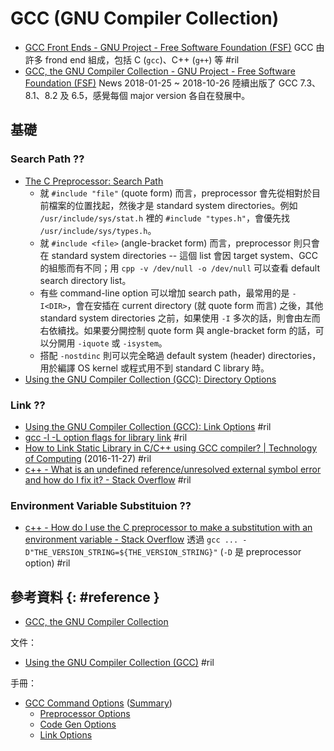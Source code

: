 # GCC (GNU Compiler Collection)

  - [GCC Front Ends \- GNU Project \- Free Software Foundation \(FSF\)](https://gcc.gnu.org/frontends.html) GCC 由許多 frond end 組成，包括 C (`gcc`)、C++ (`g++`) 等 #ril
  - [GCC, the GNU Compiler Collection \- GNU Project \- Free Software Foundation \(FSF\)](https://gcc.gnu.org/) News 2018-01-25 ~ 2018-10-26 陸續出版了 GCC 7.3、8.1、8.2 及 6.5，感覺每個 major version 各自在發展中。

## 基礎

### Search Path ??

  - [The C Preprocessor: Search Path](https://gcc.gnu.org/onlinedocs/cpp/Search-Path.html)
      - 就 `#include "file"` (quote form) 而言，preprocessor 會先從相對於目前檔案的位置找起，然後才是 standard system directories。例如 `/usr/include/sys/stat.h` 裡的 `#include "types.h"`，會優先找 `/usr/include/sys/types.h`。
      - 就 `#include <file>` (angle-bracket form) 而言，preprocessor 則只會在 standard system directories -- 這個 list 會因 target system、GCC 的組態而有不同；用 `cpp -v /dev/null -o /dev/null` 可以查看 default search directory list。
      - 有些 command-line option 可以增加 search path，最常用的是 `-I<DIR>`，會在安插在 current directory (就 quote form 而言) 之後，其他 standard system directories 之前，如果使用 `-I` 多次的話，則會由左而右依續找。如果要分開控制 quote form 與 angle-bracket form 的話，可以分開用 `-iquote` 或 `-isystem`。
      - 搭配 `-nostdinc` 則可以完全略過 default system (header) directories，用於編譯 OS kernel 或程式用不到 standard C library 時。
  - [Using the GNU Compiler Collection \(GCC\): Directory Options](https://gcc.gnu.org/onlinedocs/gcc/Directory-Options.html)

### Link ??

  - [Using the GNU Compiler Collection \(GCC\): Link Options](https://gcc.gnu.org/onlinedocs/gcc/Link-Options.html) #ril
  - [gcc \-l \-L option flags for library link](https://www.rapidtables.com/code/linux/gcc/gcc-l.html) #ril
  - [How to Link Static Library in C/C\+\+ using GCC compiler? \| Technology of Computing](https://helloacm.com/how-to-link-static-library-in-cc-using-gcc-compiler/) (2016-11-27) #ril
  - [c\+\+ \- What is an undefined reference/unresolved external symbol error and how do I fix it? \- Stack Overflow](https://stackoverflow.com/questions/12573816/) #ril

### Environment Variable Substituion ??

  - [c\+\+ \- How do I use the C preprocessor to make a substitution with an environment variable \- Stack Overflow](https://stackoverflow.com/questions/2299824/) 透過 `gcc ... -D"THE_VERSION_STRING=${THE_VERSION_STRING}"` (`-D` 是 preprocessor option) #ril

## 參考資料 {: #reference }

  - [GCC, the GNU Compiler Collection](https://gcc.gnu.org/)

文件：

  - [Using the GNU Compiler Collection (GCC)](https://gcc.gnu.org/onlinedocs/gcc/) #ril

手冊：

  - [GCC Command Options](https://gcc.gnu.org/onlinedocs/gcc/Invoking-GCC.html) ([Summary](https://gcc.gnu.org/onlinedocs/gcc/Option-Summary.html))
      - [Preprocessor Options](https://gcc.gnu.org/onlinedocs/gcc/Preprocessor-Options.html)
      - [Code Gen Options](https://gcc.gnu.org/onlinedocs/gcc/Code-Gen-Options.html)
      - [Link Options](https://gcc.gnu.org/onlinedocs/gcc/Link-Options.html)
